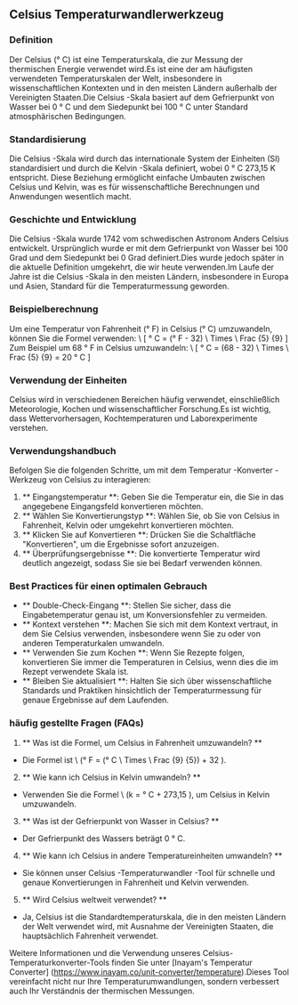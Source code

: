 ## Celsius Temperaturwandlerwerkzeug

### Definition
Der Celsius (° C) ist eine Temperaturskala, die zur Messung der thermischen Energie verwendet wird.Es ist eine der am häufigsten verwendeten Temperaturskalen der Welt, insbesondere in wissenschaftlichen Kontexten und in den meisten Ländern außerhalb der Vereinigten Staaten.Die Celsius -Skala basiert auf dem Gefrierpunkt von Wasser bei 0 ° C und dem Siedepunkt bei 100 ° C unter Standard atmosphärischen Bedingungen.

### Standardisierung
Die Celsius -Skala wird durch das internationale System der Einheiten (SI) standardisiert und durch die Kelvin -Skala definiert, wobei 0 ° C 273,15 K entspricht. Diese Beziehung ermöglicht einfache Umbauten zwischen Celsius und Kelvin, was es für wissenschaftliche Berechnungen und Anwendungen wesentlich macht.

### Geschichte und Entwicklung
Die Celsius -Skala wurde 1742 vom schwedischen Astronom Anders Celsius entwickelt. Ursprünglich wurde er mit dem Gefrierpunkt von Wasser bei 100 Grad und dem Siedepunkt bei 0 Grad definiert.Dies wurde jedoch später in die aktuelle Definition umgekehrt, die wir heute verwenden.Im Laufe der Jahre ist die Celsius -Skala in den meisten Ländern, insbesondere in Europa und Asien, Standard für die Temperaturmessung geworden.

### Beispielberechnung
Um eine Temperatur von Fahrenheit (° F) in Celsius (° C) umzuwandeln, können Sie die Formel verwenden:
\ [
° C = (° F - 32) \ Times \ Frac {5} {9}
\]
Zum Beispiel um 68 ° F in Celsius umzuwandeln:
\ [
° C = (68 - 32) \ Times \ Frac {5} {9} = 20 ° C
\]

### Verwendung der Einheiten
Celsius wird in verschiedenen Bereichen häufig verwendet, einschließlich Meteorologie, Kochen und wissenschaftlicher Forschung.Es ist wichtig, dass Wettervorhersagen, Kochtemperaturen und Laborexperimente verstehen.

### Verwendungshandbuch
Befolgen Sie die folgenden Schritte, um mit dem Temperatur -Konverter -Werkzeug von Celsius zu interagieren:
1. ** Eingangstemperatur **: Geben Sie die Temperatur ein, die Sie in das angegebene Eingangsfeld konvertieren möchten.
2. ** Wählen Sie Konvertierungstyp **: Wählen Sie, ob Sie von Celsius in Fahrenheit, Kelvin oder umgekehrt konvertieren möchten.
3. ** Klicken Sie auf Konvertieren **: Drücken Sie die Schaltfläche "Konvertieren", um die Ergebnisse sofort anzuzeigen.
4. ** Überprüfungsergebnisse **: Die konvertierte Temperatur wird deutlich angezeigt, sodass Sie sie bei Bedarf verwenden können.

### Best Practices für einen optimalen Gebrauch
- ** Double-Check-Eingang **: Stellen Sie sicher, dass die Eingabetemperatur genau ist, um Konversionsfehler zu vermeiden.
- ** Kontext verstehen **: Machen Sie sich mit dem Kontext vertraut, in dem Sie Celsius verwenden, insbesondere wenn Sie zu oder von anderen Temperaturkalen umwandeln.
- ** Verwenden Sie zum Kochen **: Wenn Sie Rezepte folgen, konvertieren Sie immer die Temperaturen in Celsius, wenn dies die im Rezept verwendete Skala ist.
- ** Bleiben Sie aktualisiert **: Halten Sie sich über wissenschaftliche Standards und Praktiken hinsichtlich der Temperaturmessung für genaue Ergebnisse auf dem Laufenden.

### häufig gestellte Fragen (FAQs)

1. ** Was ist die Formel, um Celsius in Fahrenheit umzuwandeln? **
- Die Formel ist \ (° F = (° C \ Times \ Frac {9} {5}) + 32 \).

2. ** Wie kann ich Celsius in Kelvin umwandeln? **
- Verwenden Sie die Formel \ (k = ° C + 273,15 \), um Celsius in Kelvin umzuwandeln.

3. ** Was ist der Gefrierpunkt von Wasser in Celsius? **
- Der Gefrierpunkt des Wassers beträgt 0 ° C.

4. ** Wie kann ich Celsius in andere Temperatureinheiten umwandeln? **
- Sie können unser Celsius -Temperaturwandler -Tool für schnelle und genaue Konvertierungen in Fahrenheit und Kelvin verwenden.

5. ** Wird Celsius weltweit verwendet? **
- Ja, Celsius ist die Standardtemperaturskala, die in den meisten Ländern der Welt verwendet wird, mit Ausnahme der Vereinigten Staaten, die hauptsächlich Fahrenheit verwendet.

Weitere Informationen und die Verwendung unseres Celsius-Temperaturkonverter-Tools finden Sie unter [Inayam's Temperatur Converter] (https://www.inayam.co/unit-converter/temperature).Dieses Tool vereinfacht nicht nur Ihre Temperaturumwandlungen, sondern verbessert auch Ihr Verständnis der thermischen Messungen.
